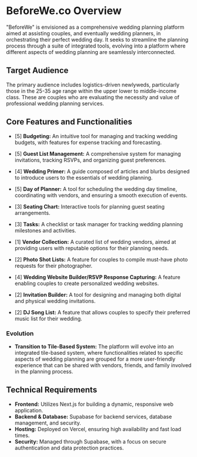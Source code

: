 # BeforeWe.co Overview

"BeforeWe" is envisioned as a comprehensive wedding planning platform aimed at assisting couples, and eventually wedding planners, in orchestrating their perfect wedding day. It seeks to streamline the planning process through a suite of integrated tools, evolving into a platform where different aspects of wedding planning are seamlessly interconnected.

## Target Audience

The primary audience includes logistics-driven newlyweds, particularly those in the 25-35 age range within the upper lower to middle-income class. These are couples who are evaluating the necessity and value of professional wedding planning services.

## Core Features and Functionalities

-   [5] **Budgeting:** An intuitive tool for managing and tracking wedding budgets, with features for expense tracking and forecasting.
-   [5] **Guest List Management:** A comprehensive system for managing invitations, tracking RSVPs, and organizing guest preferences.
-   [4] **Wedding Primer:** A guide composed of articles and blurbs designed to introduce users to the essentials of wedding planning.
-   [5] **Day of Planner:** A tool for scheduling the wedding day timeline, coordinating with vendors, and ensuring a smooth execution of events.

-   [3] **Seating Chart:** Interactive tools for planning guest seating arrangements.
-   [3] **Tasks:** A checklist or task manager for tracking wedding planning milestones and activities.
-   [1] **Vendor Collection:** A curated list of wedding vendors, aimed at providing users with reputable options for their planning needs.
-   [2] **Photo Shot Lists:** A feature for couples to compile must-have photo requests for their photographer.
-   [4] **Wedding Website Builder/RSVP Response Capturing:** A feature enabling couples to create personalized wedding websites.
-   [2] **Invitation Builder:** A tool for designing and managing both digital and physical wedding invitations.
-   [2] **DJ Song List:** A feature that allows couples to specify their preferred music list for their wedding.

### Evolution

-   **Transition to Tile-Based System:** The platform will evolve into an integrated tile-based system, where functionalities related to specific aspects of wedding planning are grouped for a more user-friendly experience that can be shared with vendors, friends, and family involved in the planning process.

## Technical Requirements

-   **Frontend:** Utilizes Next.js for building a dynamic, responsive web application.
-   **Backend & Database:** Supabase for backend services, database management, and security.
-   **Hosting:** Deployed on Vercel, ensuring high availability and fast load times.
-   **Security:** Managed through Supabase, with a focus on secure authentication and data protection practices.
